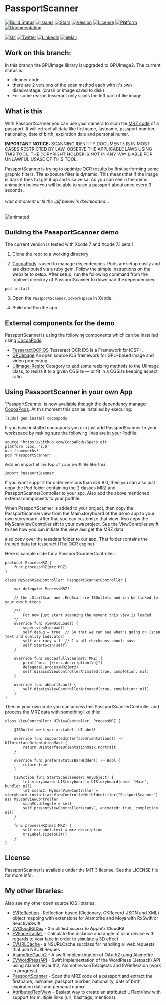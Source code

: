 PassportScanner
=============

<!---
 [![Circle CI](https://img.shields.io/circleci/project/evermeer/PassportScanner.svg?style=flat)](https://circleci.com/gh/evermeer/PassportScanner)
 -->
[![Build Status](https://travis-ci.org/evermeer/PassportScanner.svg?style=flat)](https://travis-ci.org/evermeer/PassportScanner)
[![Issues](https://img.shields.io/github/issues-raw/evermeer/PassportScanner.svg?style=flat)](https://github.com/evermeer/PassportScanner/issues)
[![Stars](https://img.shields.io/github/stars/evermeer/PassportScanner.svg?style=flat)](https://github.com/evermeer/PassportScanner/stargazers)
[![Version](https://img.shields.io/cocoapods/v/PassportScanner.svg?style=flat)](http://cocoadocs.org/docsets/PassportScanner)
[![License](https://img.shields.io/cocoapods/l/PassportScanner.svg?style=flat)](http://cocoadocs.org/docsets/PassportScanner)
[![Platform](https://img.shields.io/cocoapods/p/PassportScanner.svg?style=flat)](http://cocoadocs.org/docsets/PassportScanner)
[![Documentation](https://img.shields.io/badge/documented-100%-brightgreen.svg?style=flat)](http://cocoadocs.org/docsets/PassportScanner)

[![Git](https://img.shields.io/badge/GitHub-evermeer-blue.svg?style=flat)](https://github.com/evermeer)
[![Twitter](https://img.shields.io/badge/twitter-@evermeer-blue.svg?style=flat)](http://twitter.com/evermeer)
[![LinkedIn](https://img.shields.io/badge/linkedin-Edwin%20Vermeer-blue.svg?style=flat)](http://nl.linkedin.com/in/evermeer/en)
[![eMail](https://img.shields.io/badge/email-edwin@mirabeau.nl-blue.svg?style=flat)](mailto:edwin@mirabeau.nl?SUBJECT=About%20PassportScanner)

## Work on this branch:
In this branch the GPUImage library is upgraded to GPUImage2. The current status is:
- cleaner code
- there are 2 versions of the scan method each with it's own disadvantage. (crash or image saved to disk)
- For some reason tesseract only scans the left part of the image.

## What is this
With PassportScanner you can use your camera to scan the [MRZ code](http://en.wikipedia.org/wiki/Machine-readable_passport) of a passport. It will extract all data like firstname, lastname, passport number, nationality, date of birth, expiration date and personal numer.

**IMPORTANT NOTICE:** SCANNING IDENTITY DOCUMENTS IS IN MOST CASES RESTRICTED BY LAW. OBSERVE THE APPLICABLE LAWS USING THIS TOOL. THE COPYRIGHT HOLDER IS NOT IN ANY WAY LIABLE FOR UNLAWFUL USAGE OF THIS TOOL.

PassportScanner is trying to optimize OCR results by first performing some graphic filters. The exposure filter is dynamic. This means that if the image is dark it tries to light it up and visa versa. As you can see in the demo animation below you will be able to scan a passport about once every 3 seconds.

###### wait a moment until the .gif below is downloaded...
![animated](https://github.com/evermeer/PassportScanner/blob/master/ezgif.gif?raw=true)


## Building the PassportScanner demo

The current version is tested with Xcode 7 and Xcode 7.1 beta 1.

1) Clone the repo to a working directory

2) [CocoaPods](http://cocoapods.org) is used to manage dependencies. Pods are setup easily and are distributed via a ruby gem. Follow the simple instructions on the website to setup. After setup, run the following command from the toplevel directory of PassportScanner to download the dependencies:

```sh
pod install
```

3) Open the `PassportScanner.xcworkspace` in Xcode.

4) Build and Run the app.

## External components for the demo
PassportScanner is using the following components which can be installed using [CocoaPods](http://cocoapods.org).

- [TesseractOCRiOS](https://github.com/gali8/Tesseract-OCR-iOS) Tesseract OCR iOS is a Framework for iOS7+.
- [GPUImage](https://github.com/BradLarson/GPUImage) An open source iOS framework for GPU-based image and video processing
- [UIImage-Resize](https://github.com/AliSoftware/UIImage-Resize) Category to add some resizing methods to the UIImage class, to resize it to a given CGSize — or fit in a CGSize keeping aspect ratio

## Using PassportScanner in your own App 

'PassportScanner' is now available through the dependency manager [CocoaPods](http://cocoapods.org). 
At this moment this can be installed by executing:

```
[sudo] gem install cocoapods
```

If you have installed cocoapods you can just add PassportScanner to your workspace by making sure the following lines are in your Podfile:

```
source 'https://github.com/CocoaPods/Specs.git'
platform :ios, '8.0'
use_frameworks!
pod "PassportScanner"
```

Add an import at the top of your swift file like this:

```
import PassportScanner
```

If you want support for older versions than iOS 8.0, then you can also just copy the Pod folder containing the 2 classes MRZ and PassportScannerController to your app. Also add the above mentioned external components to your podfile.

When PassportScanner is added to your project, then copy the PassportScanner view from the Main.storyboard of the demo app to your own storyboard. After that you can customize that view. Also copy the MyScanViewController.sift to your own project. See the ViewConroller.swift to see how you can initiate the view and get the MRZ data

also copy over the tessdata folder to our app. That folder contains the trained data for tesseract (The OCR engine)

Here is sample code for a PassportScannerController:


```
protocol ProcessMRZ {
    func processMRZ(mrz:MRZ)
}

class MyScanViewController: PassportScannerController {

    var delegate: ProcessMRZ?

    // the .StartScan and .EndScan are IBOutlets and can be linked to your own buttons

    /**
        For now just start scanning the moment this view is loaded
    */
    override func viewDidLoad() {
        super.viewDidLoad()
        self.debug = true  // So that we can see what's going on (scan text and quality indicator)   
        self.accuracy = 1  // 1 = all checksums should pass
        self.StartScan(self)
    }

    override func succesfullScan(mrz: MRZ) {
        print("mrz: {\(mrz.description)\n}")
        delegate?.processMRZ(mrz)
        self.dismissViewControllerAnimated(true, completion: nil)
    }

    override func abbortScan() {
        self.dismissViewControllerAnimated(true, completion: nil)
    }
}
```
Then in your own code you can access this PassportScannerController and process the MRZ data with something like this:

```
class ViewController: UIViewController, ProcessMRZ {

    @IBOutlet weak var mrzLabel: UILabel!

    override func supportedInterfaceOrientations() -> UIInterfaceOrientationMask {
        return UIInterfaceOrientationMask.Portrait
    }

    override func prefersStatusBarHidden() -> Bool {
        return true
    }

    @IBAction func StartScan(sender: AnyObject) {
        let storyboard: UIStoryboard = UIStoryboard(name: "Main", bundle: nil)
        let scanVC: MyScanViewController = storyboard.instantiateViewControllerWithIdentifier("PassportScanner") as! MyScanViewController
        scanVC.delegate = self
        self.presentViewController(scanVC, animated: true, completion: nil)
    }

    func processMRZ(mrz:MRZ) {
        self.mrzLabel.text = mrz.description
        mrzLabel.sizeToFit()
    }
}
```

## License

PassportScanner is available under the MIT 3 license. See the LICENSE file for more info.

## My other libraries:
Also see my other open source iOS libraries:

- [EVReflection](https://github.com/evermeer/EVReflection) - Reflection based (Dictionary, CKRecord, JSON and XML) object mapping with extensions for Alamofire and Moya with RxSwift or ReactiveSwift 
- [EVCloudKitDao](https://github.com/evermeer/EVCloudKitDao) - Simplified access to Apple's CloudKit
- [EVFaceTracker](https://github.com/evermeer/EVFaceTracker) - Calculate the distance and angle of your device with regards to your face in order to simulate a 3D effect
- [EVURLCache](https://github.com/evermeer/EVURLCache) - a NSURLCache subclass for handling all web requests that use NSURLReques
- [AlamofireOauth2](https://github.com/evermeer/AlamofireOauth2) - A swift implementation of OAuth2 using Alamofire
- [EVWordPressAPI](https://github.com/evermeer/EVWordPressAPI) - Swift Implementation of the WordPress (Jetpack) API using AlamofireOauth2, AlomofireJsonToObjects and EVReflection (work in progress)
- [PassportScanner](https://github.com/evermeer/PassportScanner) - Scan the MRZ code of a passport and extract the firstname, lastname, passport number, nationality, date of birth, expiration date and personal numer.
- [AttributedTextView](https://github.com/evermeer/AttributedTextView) - Easiest way to create an attributed UITextView with support for multiple links (url, hashtags, mentions).


